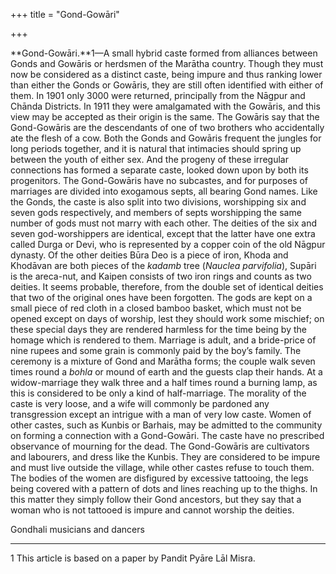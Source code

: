 +++
title = "Gond-Gowāri"

+++

**Gond-Gowāri.**1—A small hybrid caste formed from alliances between Gonds and Gowāris or herdsmen of the Marātha country. Though they must now be considered as a distinct caste, being impure and thus ranking lower than either the Gonds or Gowāris, they are still often identified with either of them. In 1901 only 3000 were returned, principally from the Nāgpur and Chānda Districts. In 1911 they were amalgamated with the Gowāris, and this view may be accepted as their origin is the same. The Gowāris say that the Gond-Gowāris are the descendants of one of two brothers who accidentally ate the flesh of a cow. Both the Gonds and Gowāris frequent the jungles for long periods together, and it is natural that intimacies should spring up between the youth of either sex. And the progeny of these irregular connections has formed a separate caste, looked down upon by both its progenitors. The Gond-Gowāris have no subcastes, and for purposes of marriages are divided into exogamous septs, all bearing Gond names. Like the Gonds, the caste is also split into two divisions, worshipping six and seven gods respectively, and members of septs worshipping the same number of gods must not marry with each other. The deities of the six and seven god-worshippers are identical, except that the latter have one extra called Durga or Devi, who is represented by a copper coin of the old Nāgpur dynasty. Of the other deities Būra Deo is a piece of iron, Khoda and Khodāvan are both pieces of the *kadamb* tree \(*Nauclea parvifolia*\), Supāri is the areca-nut, and Kaipen consists of two iron rings and counts as two deities. It seems probable, therefore, from the double set of identical deities that two of the original ones have been forgotten. The gods are kept on a small piece of red cloth in a closed bamboo basket, which must not be opened except on days of worship, lest they should work some mischief; on these special days they are rendered harmless for the time being by the homage which is rendered to them. Marriage is adult, and a bride-price of nine rupees and some grain is commonly paid by the boy’s family. The ceremony is a mixture of Gond and Marātha forms; the couple walk seven times round a *bohla* or mound of earth and the guests clap their hands. At a widow-marriage they walk three and a half times round a burning lamp, as this is considered to be only a kind of half-marriage. The morality of the caste is very loose, and a wife will commonly be pardoned any transgression except an intrigue with a man of very low caste. Women of other castes, such as Kunbis or Barhais, may be admitted to the community on forming a connection with a Gond-Gowāri. The caste have no prescribed observance of mourning for the dead. The Gond-Gowāris are cultivators and labourers, and dress like the Kunbis. They are considered to be impure and must live outside the village, while other castes refuse to touch them. The bodies of the women are disfigured by excessive tattooing, the legs being covered with a pattern of dots and lines reaching up to the thighs. In this matter they simply follow their Gond ancestors, but they say that a woman who is not tattooed is impure and cannot worship the deities.

Gondhali musicians and dancers

___________________

1 This article is based on a paper by Pandit Pyāre Lāl Misra.

